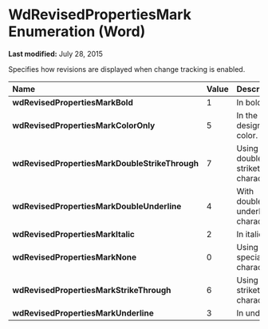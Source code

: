 
# WdRevisedPropertiesMark Enumeration (Word)

 **Last modified:** July 28, 2015

Specifies how revisions are displayed when change tracking is enabled.


|**Name**|**Value**|**Description**|
|:-----|:-----|:-----|
| **wdRevisedPropertiesMarkBold**|1|In bold.|
| **wdRevisedPropertiesMarkColorOnly**|5|In the designated color.|
| **wdRevisedPropertiesMarkDoubleStrikeThrough**|7|Using double-strikethrough characters.|
| **wdRevisedPropertiesMarkDoubleUnderline**|4|With double-underline characters.|
| **wdRevisedPropertiesMarkItalic**|2|In italic.|
| **wdRevisedPropertiesMarkNone**|0|Using a special character.|
| **wdRevisedPropertiesMarkStrikeThrough**|6|Using strikethrough characters.|
| **wdRevisedPropertiesMarkUnderline**|3|In underline.|
